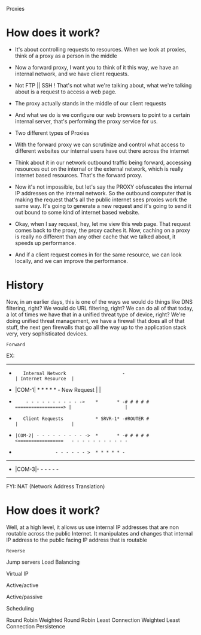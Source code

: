 

Proxies
# How does it work?
- It's about controlling requests to resources. When we look at proxies, think of a proxy as a person in the middle

- Now a forward proxy, I want you to think of it this way, we have an internal network, and we have client requests. 
- Not FTP || SSH ! That's not what we're talking about, what we're talking about is a request to access a web page. 
- The proxy actually stands in the middle of our client requests
- And what we do is we configure our web browsers to point to a certain internal server, that's performing the proxy service for us. 

- Two different types of Proxies
- With the forward proxy we can scrutinize and control what access to different websites our internal users have out there across the internet
- Think about it in our network outbound traffic being forward, accessing resources out on the internal or the external network, which is really internet based resources. That's the forward proxy.

- Now it's not impossible, but let's say the PROXY obfuscates the internal IP addresses on the internal network. So the outbound computer that is making the request that's all the public internet sees proxies work the same way. It's going to generate a new request and it's going to send it out bound to some kind of internet based website.
- Okay, when I say request, hey, let me view this web page. That request comes back to the proxy, the proxy caches it. Now, caching on a proxy is really no different than any other cache that we talked about, it speeds up performance.
- And if a client request comes in for the same resource, we can look locally, and we can improve the performance.

# History
Now, in an earlier days, this is one of the ways we would do things like DNS filtering, right? We would do URL filtering, right? We can do all of that today, a lot of times we have that in a unified threat type of device, right? We're doing unified threat management, we have a firewall that does all of that stuff, the next gen firewalls that go all the way up to the application stack very, very sophisticated devices.

    Forward
EX:
- - - - - - - - - - - - - - - - - - - - - - - -                              - - - - - - - - - - - 
-        Internal Network                     -                              | Internet Resource  |                       
-  |COM-1|                          * * * * * -              New Request     |                    |          
-         - - - - - - - - - - ->    *       * -# # # # # ==================> |                    |
-        Client Requests            * SRVR-1* -#ROUTER #                     |                    |
-     |COM-2| - - - - - - - - - ->  *       * -# # # # # <=================   - - - - - - - - - - -  
-                    - - - - - - >  * * * * * -                              
-                   -                         -
-  |COM-3|- - - - -                           -
- - - - - - - - - - - - - - - - - - - - - - - -

FYI: NAT (Network Address Translation)
# How does it work?
Well, at a high level, it allows us use internal IP addresses that are non routable across the public Internet. It manipulates and changes that internal IP address to the public facing IP address that is routable



    Reverse


Jump servers
Load Balancing

Virtual IP

Active/active

Active/passive

Scheduling

Round Robin
Weighted Round Robin
Least Connection
Weighted Least Connection
Persistence